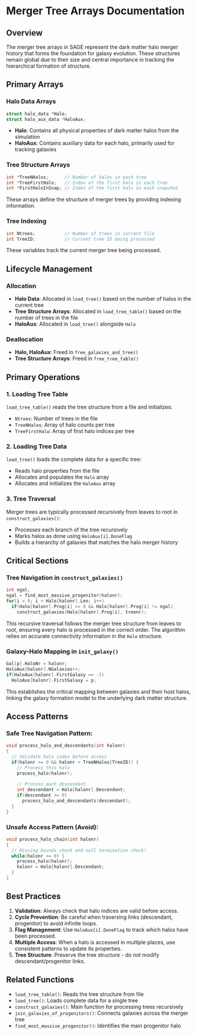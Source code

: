 # Merger Tree Arrays Documentation

## Overview

The merger tree arrays in SAGE represent the dark matter halo merger history that forms the foundation for galaxy evolution. These structures remain global due to their size and central importance in tracking the hierarchical formation of structure.

## Primary Arrays

### Halo Data Arrays

```c
struct halo_data *Halo;
struct halo_aux_data *HaloAux;
```

- **Halo**: Contains all physical properties of dark matter halos from the simulation
- **HaloAux**: Contains auxiliary data for each halo, primarily used for tracking galaxies

### Tree Structure Arrays

```c
int *TreeNHalos;      // Number of halos in each tree
int *TreeFirstHalo;   // Index of the first halo in each tree
int *FirstHaloInSnap; // Index of the first halo in each snapshot
```

These arrays define the structure of merger trees by providing indexing information.

### Tree Indexing

```c
int Ntrees;           // Number of trees in current file
int TreeID;           // Current tree ID being processed
```

These variables track the current merger tree being processed.

## Lifecycle Management

### Allocation

- **Halo Data**: Allocated in `load_tree()` based on the number of halos in the current tree
- **Tree Structure Arrays**: Allocated in `load_tree_table()` based on the number of trees in the file
- **HaloAux**: Allocated in `load_tree()` alongside `Halo`

### Deallocation

- **Halo, HaloAux**: Freed in `free_galaxies_and_tree()`
- **Tree Structure Arrays**: Freed in `free_tree_table()`

## Primary Operations

### 1. Loading Tree Table

`load_tree_table()` reads the tree structure from a file and initializes:
- `Ntrees`: Number of trees in the file
- `TreeNHalos`: Array of halo counts per tree
- `TreeFirstHalo`: Array of first halo indices per tree

### 2. Loading Tree Data

`load_tree()` loads the complete data for a specific tree:
- Reads halo properties from the file
- Allocates and populates the `Halo` array
- Allocates and initializes the `HaloAux` array

### 3. Tree Traversal

Merger trees are typically processed recursively from leaves to root in `construct_galaxies()`:
- Processes each branch of the tree recursively
- Marks halos as done using `HaloAux[i].DoneFlag`
- Builds a hierarchy of galaxies that matches the halo merger history

## Critical Sections

### Tree Navigation in `construct_galaxies()`

```c
int ngal;
ngal = find_most_massive_progenitor(halonr);
for(i = 0; i < Halo[halonr].Len; i++)
  if(Halo[halonr].Prog[i] >= 0 && Halo[halonr].Prog[i] != ngal)
    construct_galaxies(Halo[halonr].Prog[i], treenr);
```

This recursive traversal follows the merger tree structure from leaves to root, ensuring every halo is processed in the correct order. The algorithm relies on accurate connectivity information in the `Halo` structure.

### Galaxy-Halo Mapping in `init_galaxy()`

```c
Gal[p].HaloNr = halonr;
HaloAux[halonr].NGalaxies++;
if(HaloAux[halonr].FirstGalaxy == -1)
  HaloAux[halonr].FirstGalaxy = p;
```

This establishes the critical mapping between galaxies and their host halos, linking the galaxy formation model to the underlying dark matter structure.

## Access Patterns

### Safe Tree Navigation Pattern:

```c
void process_halo_and_descendants(int halonr)
{
  // Validate halo index before access
  if(halonr >= 0 && halonr < TreeNHalos[TreeID]) {
    // Process this halo
    process_halo(halonr);
    
    // Process each descendant
    int descendant = Halo[halonr].Descendant;
    if(descendant >= 0)
      process_halo_and_descendants(descendant);
  }
}
```

### Unsafe Access Pattern (Avoid):

```c
void process_halo_chain(int halonr)
{
  // Missing bounds check and null termination check!
  while(halonr >= 0) {
    process_halo(halonr);
    halonr = Halo[halonr].Descendant;
  }
}
```

## Best Practices

1. **Validation**: Always check that halo indices are valid before access.
2. **Cycle Prevention**: Be careful when traversing links (descendant, progenitor) to avoid infinite loops.
3. **Flag Management**: Use `HaloAux[i].DoneFlag` to track which halos have been processed.
4. **Multiple Access**: When a halo is accessed in multiple places, use consistent patterns to update its properties.
5. **Tree Structure**: Preserve the tree structure - do not modify descendant/progenitor links.

## Related Functions

- `load_tree_table()`: Reads the tree structure from file
- `load_tree()`: Loads complete data for a single tree
- `construct_galaxies()`: Main function for processing trees recursively
- `join_galaxies_of_progenitors()`: Connects galaxies across the merger tree
- `find_most_massive_progenitor()`: Identifies the main progenitor halo
